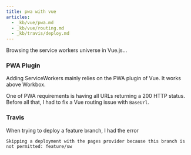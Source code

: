 ```yaml
---
title: pwa with vue
articles:
  - _kb/vue/pwa.md
  - _kb/vue/routing.md
  - _kb/travis/deploy.md
---
```


Browsing the service workers universe in Vue.js...

### PWA Plugin

Adding ServiceWorkers mainly relies on the PWA plugin of Vue. It works above
Workbox.

One of PWA requirements is having all URLs returning a 200 HTTP status. Before
all that, I had to fix a Vue routing issue with `BaseUrl`.

### Travis

When trying to deploy a feature branch, I had the error

```shell
Skipping a deployment with the pages provider because this branch is not permitted: feature/sw
```
